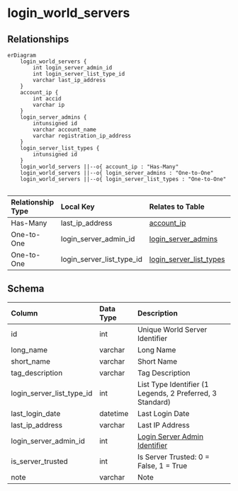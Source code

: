 # login_world_servers

## Relationships

```mermaid
erDiagram
    login_world_servers {
        int login_server_admin_id
        int login_server_list_type_id
        varchar last_ip_address
    }
    account_ip {
        int accid
        varchar ip
    }
    login_server_admins {
        intunsigned id
        varchar account_name
        varchar registration_ip_address
    }
    login_server_list_types {
        intunsigned id
    }
    login_world_servers ||--o{ account_ip : "Has-Many"
    login_world_servers ||--o{ login_server_admins : "One-to-One"
    login_world_servers ||--o{ login_server_list_types : "One-to-One"


```


| Relationship Type | Local Key | Relates to Table | Foreign Key |
| :--- | :--- | :--- | :--- |
| Has-Many | last_ip_address | [account_ip](../../schema/account/account_ip.md) | ip |
| One-to-One | login_server_admin_id | [login_server_admins](../../schema/loginserver/login_server_admins.md) | id |
| One-to-One | login_server_list_type_id | [login_server_list_types](../../schema/loginserver/login_server_list_types.md) | id |


## Schema

| Column | Data Type | Description |
| :--- | :--- | :--- |
| id | int | Unique World Server Identifier |
| long_name | varchar | Long Name |
| short_name | varchar | Short Name |
| tag_description | varchar | Tag Description |
| login_server_list_type_id | int | List Type Identifier (1 Legends, 2 Preferred, 3 Standard) |
| last_login_date | datetime | Last Login Date |
| last_ip_address | varchar | Last IP Address |
| login_server_admin_id | int | [Login Server Admin Identifier](login_server_admins.md) |
| is_server_trusted | int | Is Server Trusted: 0 = False, 1 = True |
| note | varchar | Note |

